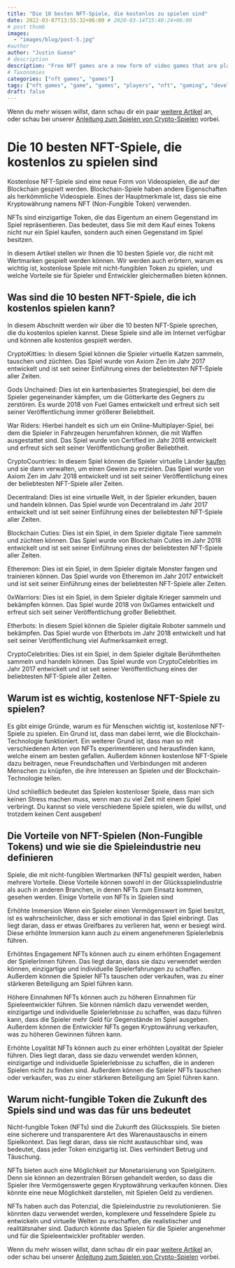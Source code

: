 ```yaml
---
title: "Die 10 besten NFT-Spiele, die kostenlos zu spielen sind"
date: 2022-03-07T13:55:32+06:00 # 2020-03-14T15:40:24+06:00
# post thumb
images:
  - "images/blog/post-5.jpg"
#author
author: "Justin Guese"
# description
description: "Free NFT games are a new form of video games that are played on the blockchain. Blockchain games have different features than traditional video games. One of th"
# Taxonomies
categories: ["nft games", "games"]
tags: ["nft games", "game", "games", "players", "nft", "gaming", "developed"]
draft: false
---
```



Wenn du mehr wissen willst, dann schau dir ein paar [weitere Artikel](/blog/) an, oder schau bei unserer [Anleitung zum Spielen von Crypto-Spielen](/services/how-do-i-get-started/) vorbei.

# Die 10 besten NFT-Spiele, die kostenlos zu spielen sind

Kostenlose NFT-Spiele sind eine neue Form von Videospielen, die auf der Blockchain gespielt werden. Blockchain-Spiele haben andere Eigenschaften als herkömmliche Videospiele. Eines der Hauptmerkmale ist, dass sie eine Kryptowährung namens NFT (Non-Fungible Token) verwenden.

NFTs sind einzigartige Token, die das Eigentum an einem Gegenstand im Spiel repräsentieren. Das bedeutet, dass Sie mit dem Kauf eines Tokens nicht nur ein Spiel kaufen, sondern auch einen Gegenstand im Spiel besitzen.

In diesem Artikel stellen wir Ihnen die 10 besten Spiele vor, die nicht mit Wertmarken gespielt werden können. Wir werden auch erörtern, warum es wichtig ist, kostenlose Spiele mit nicht-fungiblen Token zu spielen, und welche Vorteile sie für Spieler und Entwickler gleichermaßen bieten können.

## Was sind die 10 besten NFT-Spiele, die ich kostenlos spielen kann?

In diesem Abschnitt werden wir über die 10 besten NFT-Spiele sprechen, die du kostenlos spielen kannst. Diese Spiele sind alle im Internet verfügbar und können alle kostenlos gespielt werden.

CryptoKitties: In diesem Spiel können die Spieler virtuelle Katzen sammeln, tauschen und züchten. Das Spiel wurde von Axiom Zen im Jahr 2017 entwickelt und ist seit seiner Einführung eines der beliebtesten NFT-Spiele aller Zeiten.

Gods Unchained: Dies ist ein kartenbasiertes Strategiespiel, bei dem die Spieler gegeneinander kämpfen, um die Götterkarte des Gegners zu zerstören. Es wurde 2018 von Fuel Games entwickelt und erfreut sich seit seiner Veröffentlichung immer größerer Beliebtheit.

War Riders: Hierbei handelt es sich um ein Online-Multiplayer-Spiel, bei dem die Spieler in Fahrzeugen herumfahren können, die mit Waffen ausgestattet sind. Das Spiel wurde von Certified im Jahr 2018 entwickelt und erfreut sich seit seiner Veröffentlichung großer Beliebtheit.

CryptoCountries: In diesem Spiel können die Spieler virtuelle Länder [ kaufen ](https://accounts.binance.com/en/register?ref=37092355) und sie dann verwalten, um einen Gewinn zu erzielen. Das Spiel wurde von Axiom Zen im Jahr 2018 entwickelt und ist seit seiner Veröffentlichung eines der beliebtesten NFT-Spiele aller Zeiten.

Decentraland: Dies ist eine virtuelle Welt, in der Spieler erkunden, bauen und handeln können. Das Spiel wurde von Decentraland im Jahr 2017 entwickelt und ist seit seiner Einführung eines der beliebtesten NFT-Spiele aller Zeiten.

Blockchain Cuties: Dies ist ein Spiel, in dem Spieler digitale Tiere sammeln und züchten können. Das Spiel wurde von Blockchain Cuties im Jahr 2018 entwickelt und ist seit seiner Einführung eines der beliebtesten NFT-Spiele aller Zeiten.

Etheremon: Dies ist ein Spiel, in dem Spieler digitale Monster fangen und trainieren können. Das Spiel wurde von Etheremon im Jahr 2017 entwickelt und ist seit seiner Einführung eines der beliebtesten NFT-Spiele aller Zeiten.

0xWarriors: Dies ist ein Spiel, in dem Spieler digitale Krieger sammeln und bekämpfen können. Das Spiel wurde 2018 von 0xGames entwickelt und erfreut sich seit seiner Veröffentlichung großer Beliebtheit. 

Etherbots: In diesem Spiel können die Spieler digitale Roboter sammeln und bekämpfen. Das Spiel wurde von Etherbots im Jahr 2018 entwickelt und hat seit seiner Veröffentlichung viel Aufmerksamkeit erregt.

CryptoCelebrities: Dies ist ein Spiel, in dem Spieler digitale Berühmtheiten sammeln und handeln können. Das Spiel wurde von CryptoCelebrities im Jahr 2017 entwickelt und ist seit seiner Veröffentlichung eines der beliebtesten NFT-Spiele aller Zeiten.

## Warum ist es wichtig, kostenlose NFT-Spiele zu spielen?

Es gibt einige Gründe, warum es für Menschen wichtig ist, kostenlose NFT-Spiele zu spielen. Ein Grund ist, dass man dabei lernt, wie die Blockchain-Technologie funktioniert. Ein weiterer Grund ist, dass man so mit verschiedenen Arten von NFTs experimentieren und herausfinden kann, welche einem am besten gefallen. Außerdem können kostenlose NFT-Spiele dazu beitragen, neue Freundschaften und Verbindungen mit anderen Menschen zu knüpfen, die ihre Interessen an Spielen und der Blockchain-Technologie teilen.

Und schließlich bedeutet das Spielen kostenloser Spiele, dass man sich keinen Stress machen muss, wenn man zu viel Zeit mit einem Spiel verbringt. Du kannst so viele verschiedene Spiele spielen, wie du willst, und trotzdem keinen Cent ausgeben!

## Die Vorteile von NFT-Spielen (Non-Fungible Tokens) und wie sie die Spieleindustrie neu definieren

Spiele, die mit nicht-fungiblen Wertmarken (NFTs) gespielt werden, haben mehrere Vorteile. Diese Vorteile können sowohl in der Glücksspielindustrie als auch in anderen Branchen, in denen NFTs zum Einsatz kommen, gesehen werden. Einige Vorteile von NFTs in Spielen sind 

Erhöhte Immersion Wenn ein Spieler einen Vermögenswert im Spiel besitzt, ist es wahrscheinlicher, dass er sich emotional in das Spiel einbringt. Das liegt daran, dass er etwas Greifbares zu verlieren hat, wenn er besiegt wird. Diese erhöhte Immersion kann auch zu einem angenehmeren Spielerlebnis führen.

Erhöhtes Engagement NFTs können auch zu einem erhöhten Engagement der SpielerInnen führen. Das liegt daran, dass sie dazu verwendet werden können, einzigartige und individuelle Spielerfahrungen zu schaffen. Außerdem können die Spieler NFTs tauschen oder verkaufen, was zu einer stärkeren Beteiligung am Spiel führen kann. 

Höhere Einnahmen NFTs können auch zu höheren Einnahmen für Spieleentwickler führen. Sie können nämlich dazu verwendet werden, einzigartige und individuelle Spielerlebnisse zu schaffen, was dazu führen kann, dass die Spieler mehr Geld für Gegenstände im Spiel ausgeben. Außerdem können die Entwickler NFTs gegen Kryptowährung verkaufen, was zu höheren Gewinnen führen kann. 

Erhöhte Loyalität NFTs können auch zu einer erhöhten Loyalität der Spieler führen. Dies liegt daran, dass sie dazu verwendet werden können, einzigartige und individuelle Spielerlebnisse zu schaffen, die in anderen Spielen nicht zu finden sind. Außerdem können die Spieler NFTs tauschen oder verkaufen, was zu einer stärkeren Beteiligung am Spiel führen kann.

## Warum nicht-fungible Token die Zukunft des Spiels sind und was das für uns bedeutet

Nicht-fungible Token (NFTs) sind die Zukunft des Glücksspiels. Sie bieten eine sicherere und transparentere Art des Warenaustauschs in einem Spielkontext. Das liegt daran, dass sie nicht austauschbar sind, was bedeutet, dass jeder Token einzigartig ist. Dies verhindert Betrug und Täuschung.

NFTs bieten auch eine Möglichkeit zur Monetarisierung von Spielgütern. Denn sie können an dezentralen Börsen gehandelt werden, so dass die Spieler ihre Vermögenswerte gegen Kryptowährung verkaufen können. Dies könnte eine neue Möglichkeit darstellen, mit Spielen Geld zu verdienen.

NFTs haben auch das Potenzial, die Spieleindustrie zu revolutionieren. Sie könnten dazu verwendet werden, komplexere und fesselndere Spiele zu entwickeln und virtuelle Welten zu erschaffen, die realistischer und realitätsnaher sind. Dadurch könnte das Spielen für die Spieler angenehmer und für die Spieleentwickler profitabler werden.

Wenn du mehr wissen willst, dann schau dir ein paar [weitere Artikel](/blog/) an, oder schau bei unserer [Anleitung zum Spielen von Crypto-Spielen](/services/how-do-i-get-started/) vorbei.

